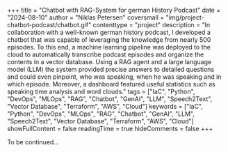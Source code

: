 +++
title = "Chatbot with RAG-System for german History Podcast"
date = "2024-08-10"
author = "Niklas Petersen"
coversmall = "img/project-chatbot-podcast/chatbot.gif"
contenttype = "project"
description = "In collaboration with a well-known german history podcast, I developed a chatbot that was capable of leveraging the knowledge from nearly 500 episodes. To this end, a machine learning pipeline was deployed to the cloud to automatically transcribe podcast episodes and organize the contents in a vector database. Using a RAG agent and a large language model (LLM) the system provided precise answers to detailed questions and could even pinpoint, who was speaking, when he was speaking and in which episode. Moreover, a dashboard featured useful statistics such as speaking time analysis and word clouds."
tags = ["IaC", "Python", "DevOps", "MLOps", "RAG", "Chatbot", "GenAI", "LLM", "Speech2Text", "Vector Database", "Terraform", "AWS", "Cloud"]
keywords = ["IaC", "Python", "DevOps", "MLOps", "RAG", "Chatbot", "GenAI", "LLM", "Speech2Text", "Vector Database", "Terraform", "AWS", "Cloud"]
showFullContent = false
readingTime = true
hideComments = false
+++

To be continued...